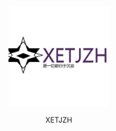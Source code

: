<div align="center">
  <img src="https://github.com/xetjzh/Image-catalog/blob/main/loge.jpg" width="200px" height="200px" alt="xetjzh" />
  <p>XETJZH</p>
</div>
